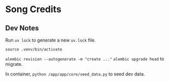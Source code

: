 # Song Credits 

## Dev Notes
Run `uv lock` to generate a new `uv.lock` file.

`source .venv/bin/activate`

`alembic revision --autogenerate -m "create ..."`
`alembic upgrade head` to migrate.

In container, `python /app/app/core/seed_data.py` to seed dev data.
